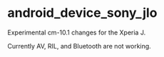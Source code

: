 android_device_sony_jlo
=======================

Experimental cm-10.1 changes for the Xperia J.

Currently AV, RIL, and Bluetooth are not working.

